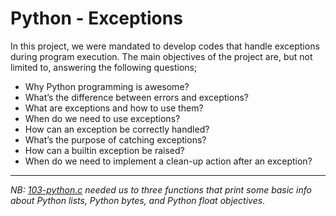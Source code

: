 # Python - Exceptions

In this project, we were mandated to develop codes that handle exceptions during
program execution. The main objectives of the project are, but not limited to, answering
the following questions;

- Why Python programming is awesome?
- What’s the difference between errors and exceptions?
- What are exceptions and how to use them?
- When do we need to use exceptions?
- How can an exception be correctly handled?
- What’s the purpose of catching exceptions?
- How can a builtin exception be raised?
- When do we need to implement a clean-up action after an exception?

---

_NB: [103-python.c]() needed us to three functions that print some basic info about Python lists,
Python bytes, and Python float objectives_.
